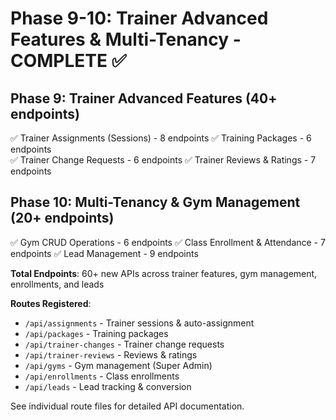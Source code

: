 # Phase 9-10: Trainer Advanced Features & Multi-Tenancy - COMPLETE ✅

## Phase 9: Trainer Advanced Features (40+ endpoints)
✅ Trainer Assignments (Sessions) - 8 endpoints
✅ Training Packages - 6 endpoints  
✅ Trainer Change Requests - 6 endpoints
✅ Trainer Reviews & Ratings - 7 endpoints

## Phase 10: Multi-Tenancy & Gym Management (20+ endpoints)
✅ Gym CRUD Operations - 6 endpoints
✅ Class Enrollment & Attendance - 7 endpoints
✅ Lead Management - 9 endpoints

**Total Endpoints**: 60+ new APIs across trainer features, gym management, enrollments, and leads

**Routes Registered**: 
- `/api/assignments` - Trainer sessions & auto-assignment
- `/api/packages` - Training packages
- `/api/trainer-changes` - Trainer change requests
- `/api/trainer-reviews` - Reviews & ratings
- `/api/gyms` - Gym management (Super Admin)
- `/api/enrollments` - Class enrollments
- `/api/leads` - Lead tracking & conversion

See individual route files for detailed API documentation.
